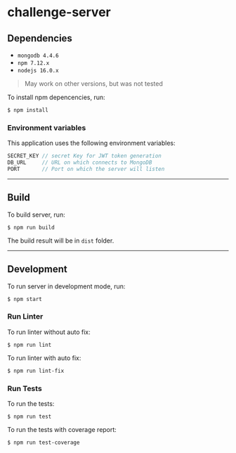 # challenge-server

## Dependencies
- `mongodb 4.4.6`
- `npm 7.12.x`
- `nodejs 16.0.x`
> May work on other versions, but was not tested

To install npm depencencies, run:
```console
$ npm install
```

### Environment variables
This application uses the following environment variables:
```javascript
SECRET_KEY // secret Key for JWT token generation
DB_URL     // URL on which connects to MongoDB
PORT       // Port on which the server will listen
```

----

## Build
To build server, run:
```console
$ npm run build
```
The build result will be in `dist` folder.

----

## Development
To run server in development mode, run:
```console
$ npm start
```

### Run Linter
To run linter without auto fix:
```console
$ npm run lint
```

To run linter with auto fix:
```console
$ npm run lint-fix
```

### Run Tests
To run the tests:
```console
$ npm run test
```

To run the tests with coverage report:
```console
$ npm run test-coverage
```
